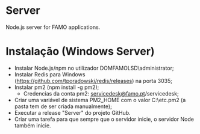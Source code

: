 # Server
Node.js server for FAMO applications.

# Instalação (Windows Server)
- Instalar Node.js/npm no utilizador DOMFAMOLSD\administrator;
- Instalar Redis para Windows (https://github.com/tporadowski/redis/releases) na porta 3035;
- Instalar pm2 (npm install -g pm2);
    - Credencias da conta pm2: servicedesk@famo.pt/servicedesk;
- Criar uma variável de sistema PM2_HOME com o valor C:\etc\.pm2 (a pasta tem de ser criada manualmente);
- Executar a release "Server" do projeto GitHub.
- Criar uma tarefa para que sempre que o servidor inicie, o servidor Node também inicie.    